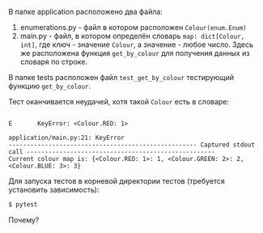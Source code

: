 В папке application расположено два файла:

1. enumerations.py - файл в котором расположен `Colour(enum.Enum)`
2. main.py - файл, в котором определён словарь `map: dict[Colour, int]`, где ключ - значение `Colour`, а значение - любое число. Здесь же расположена функция `get_by_colour` для получения данных из словаря по строке.

В папке tests расположен файл `test_get_by_colour` тестирующий функцию `get_by_colour`.

Тест оканчивается неудачей, хотя такой `Colour` есть в словаре:

```

E       KeyError: <Colour.RED: 1>

application/main.py:21: KeyError
---------------------------------------------------- Captured stdout call ----------------------------------------------------
Current colour map is: {<Colour.RED: 1>: 1, <Colour.GREEN: 2>: 2, <Colour.BLUE: 3>: 3}
```

Для запуска тестов в корневой директории тестов (требуется установить зависимость):

```sh
$ pytest
```

Почему? 


